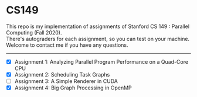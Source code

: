 # CS149

This repo is my implementation of assignments of Stanford CS 149 : Parallel Computing (Fall 2020).\
There's autograders for each assignment, so you can test on your machine.\
Welcome to contact me if you have any questions.

---

- [x] Assignment 1: Analyzing Parallel Program Performance on a Quad-Core CPU   
- [x] Assignment 2: Scheduling Task Graphs
- [ ] Assignment 3: A Simple Renderer in CUDA
- [x] Assignment 4: Big Graph Processing in OpenMP